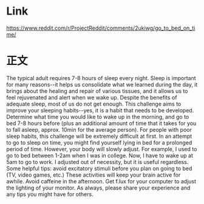 
# Link
https://www.reddit.com/r/ProjectReddit/comments/2ukiwg/go_to_bed_on_time/

# 正文

The typical adult requires 7-8 hours of sleep every night. Sleep is important for many reasons--it helps us consolidate what we learned during the day, it brings about the healing and repair of various tissues, and it allows us to feel rejuvenated and alert when we wake up. Despite the benefits of adequate sleep, most of us do not get enough.
This challenge aims to improve your sleeping habits--yes, it is a habit that needs to be developed. Determine what time you would like to wake up in the morning, and go to bed 7-8 hours before (plus an additional amount of time that it takes for you to fall asleep, approx. 10min for the average person). For people with poor sleep habits, this challenge will be extremely difficult at first. In an attempt to go to sleep on time, you might find yourself lying in bed for a prolonged period of time. However, your body will slowly adjust. For example, I used to go to bed between 1-2am when I was in college. Now, I have to wake up at 5am to go to work. I adjusted out of necessity, but it is useful regardless.
Some helpful tips: avoid excitatory stimuli before you plan on going to bed (TV, video games, etc.) These activities will keep your brain active for awhile. Avoid caffeine in the afternoon. Get f.lux for your computer to adjust the lighting of your monitor.
As always, please share your experience and any tips you might have for others.
